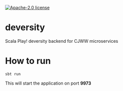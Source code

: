 [![Apache-2.0 license](http://img.shields.io/badge/license-Apache-brightgreen.svg)](http://www.apache.org/licenses/LICENSE-2.0.html)

deversity
==================

Scala Play! deversity backend for CJWW microservices


How to run
==========

```````````````
sbt run
```````````````

This will start the application on port **9973**

